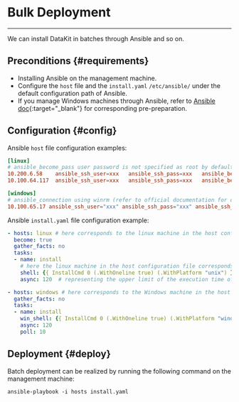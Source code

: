 
# Bulk Deployment
---

We can install DataKit in batches through Ansible and so on.

## Preconditions {#requirements}

- Installing Ansible on the management machine.
- Configure the `host` file and the `install.yaml` `/etc/ansible/` under the default configuration path of Ansible.
- If you manage Windows machines through Ansible, refer to [Ansible doc](https://ansible-tran.readthedocs.io/en/latest/docs/intro_windows.html#windows-installing){:target="_blank"} for corresponding pre-preparation.

## Configuration {#config}

Ansible `host` file configuration examples:

```toml
[linux]
# ansible_become_pass user password is not specified as root by default, but can be specified by become_user (refer to official documents for details)
10.200.6.58    ansible_ssh_user=xxx   ansible_ssh_pass=xxx   ansible_become_pass=xxx
10.100.64.117  ansible_ssh_user=xxx   ansible_ssh_pass=xxx   ansible_become_pass=xxx

[windows]
# ansible_connection using winrm (refer to official documentation for details)
10.100.65.17 ansible_ssh_user="xxx" ansible_ssh_pass="xxx" ansible_ssh_port=5986 ansible_connection="winrm" ansible_winrm_server_cert_validation=ignore
```

Ansible `install.yaml` file configuration example:

```yaml
- hosts: linux # here corresponds to the linux machine in the host configuration file
  become: true
  gather_facts: no
  tasks:
  - name: install
    # here the linux machine in the host configuration file corresponds to the batch installation of the shell here. By specifying the dataway address, the default open host collector (cpu, disk, mem) and so on, the -global-tags host=__datakit_hostname and so on are set
    shell: {{ InstallCmd 0 (.WithOneline true) (.WithPlatform "unix") }}
    async: 120  # representing the upper limit of the execution time of this task. That is, if the time taken by the task to execute exceeds this time, the task is considered to have failed. If this parameter is not set, the poll is executed synchronously: 10 # representing the polling time interval when the task is executed asynchronously, and if the poll is 0, it is equivalent to a task that does not care about the result

- hosts: windows # here corresponds to the Windows machine in the host configuration file
  gather_facts: no
  tasks:
  - name: install
    win_shell: {{ InstallCmd 0 (.WithOneline true) (.WithPlatform "windows") }}
    async: 120
    poll: 10
```

## Deployment {#deploy}

Batch deployment can be realized by running the following command on the management machine:

```shell
ansible-playbook -i hosts install.yaml
```
